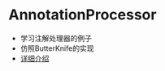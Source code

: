 # AnnotationProcessor

* 学习注解处理器的例子 
* 仿照ButterKnife的实现
* [详细介绍](https://cristianoro7.github.io/2017/11/30/Java%E6%B3%A8%E8%A7%A3%E5%A4%84%E7%90%86%E5%99%A8%E8%AF%A6%E8%A7%A3/)
